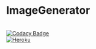 # ImageGenerator
<br>[![Codacy Badge](https://api.codacy.com/project/badge/Grade/433e9ca7250d46f2bbd6280b7db5768c)](https://www.codacy.com/app/bogdan-math-stepanov/ImageGenerator?utm_source=github.com&amp;utm_medium=referral&amp;utm_content=Bogdan-Math/ImageGenerator&amp;utm_campaign=Badge_Grade)
<br>[![Heroku](https://heroku-badge.herokuapp.com/?app=image-generator-app&root=/)](https://image-generator-app.herokuapp.com/)